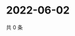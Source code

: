 # 2022-06-02

共 0 条

<!-- BEGIN WEIBO -->
<!-- 最后更新时间 Thu Jun 02 2022 05:15:52 GMT+0800 (China Standard Time) -->

<!-- END WEIBO -->

